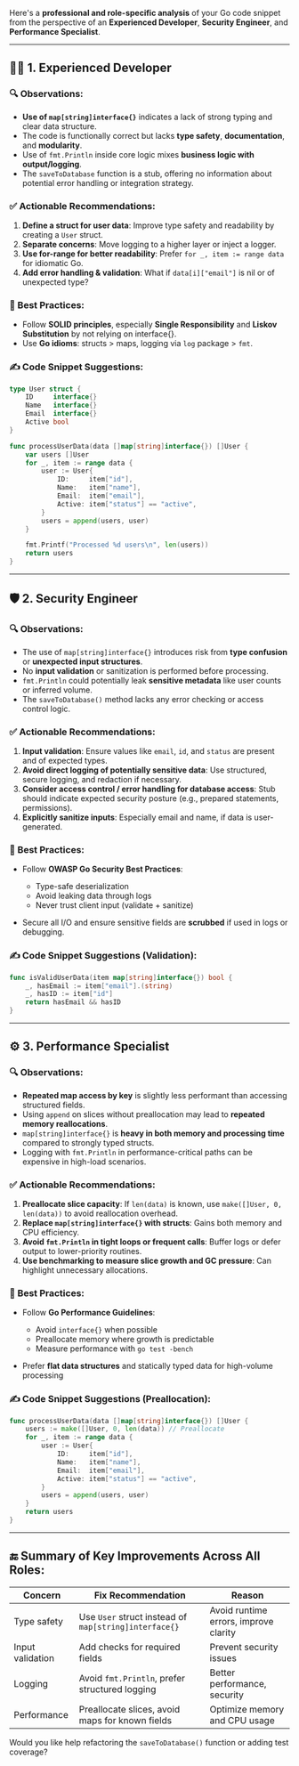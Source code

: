 Here's a **professional and role-specific analysis** of your Go code snippet from the perspective of an **Experienced Developer**, **Security Engineer**, and **Performance Specialist**.

---

## 👨‍💻 1. Experienced Developer

### 🔍 Observations:

* **Use of `map[string]interface{}`** indicates a lack of strong typing and clear data structure.
* The code is functionally correct but lacks **type safety**, **documentation**, and **modularity**.
* Use of `fmt.Println` inside core logic mixes **business logic with output/logging**.
* The `saveToDatabase` function is a stub, offering no information about potential error handling or integration strategy.

### ✅ Actionable Recommendations:

1. **Define a struct for user data**:
   Improve type safety and readability by creating a `User` struct.
2. **Separate concerns**:
   Move logging to a higher layer or inject a logger.
3. **Use for-range for better readability**:
   Prefer `for _, item := range data` for idiomatic Go.
4. **Add error handling & validation**:
   What if `data[i]["email"]` is nil or of unexpected type?

### 📘 Best Practices:

* Follow **SOLID principles**, especially **Single Responsibility** and **Liskov Substitution** by not relying on interface{}.
* Use **Go idioms**: structs > maps, logging via `log` package > `fmt`.

### ✍️ Code Snippet Suggestions:

```go
type User struct {
    ID     interface{}
    Name   interface{}
    Email  interface{}
    Active bool
}

func processUserData(data []map[string]interface{}) []User {
    var users []User
    for _, item := range data {
        user := User{
            ID:     item["id"],
            Name:   item["name"],
            Email:  item["email"],
            Active: item["status"] == "active",
        }
        users = append(users, user)
    }

    fmt.Printf("Processed %d users\n", len(users))
    return users
}
```

---

## 🛡 2. Security Engineer

### 🔍 Observations:

* The use of `map[string]interface{}` introduces risk from **type confusion** or **unexpected input structures**.
* No **input validation** or sanitization is performed before processing.
* `fmt.Println` could potentially leak **sensitive metadata** like user counts or inferred volume.
* The `saveToDatabase()` method lacks any error checking or access control logic.

### ✅ Actionable Recommendations:

1. **Input validation**:
   Ensure values like `email`, `id`, and `status` are present and of expected types.
2. **Avoid direct logging of potentially sensitive data**:
   Use structured, secure logging, and redaction if necessary.
3. **Consider access control / error handling for database access**:
   Stub should indicate expected security posture (e.g., prepared statements, permissions).
4. **Explicitly sanitize inputs**:
   Especially email and name, if data is user-generated.

### 📘 Best Practices:

* Follow **OWASP Go Security Best Practices**:

    * Type-safe deserialization
    * Avoid leaking data through logs
    * Never trust client input (validate + sanitize)
* Secure all I/O and ensure sensitive fields are **scrubbed** if used in logs or debugging.

### ✍️ Code Snippet Suggestions (Validation):

```go
func isValidUserData(item map[string]interface{}) bool {
    _, hasEmail := item["email"].(string)
    _, hasID := item["id"]
    return hasEmail && hasID
}
```

---

## ⚙️ 3. Performance Specialist

### 🔍 Observations:

* **Repeated map access by key** is slightly less performant than accessing structured fields.
* Using `append` on slices without preallocation may lead to **repeated memory reallocations**.
* `map[string]interface{}` is **heavy in both memory and processing time** compared to strongly typed structs.
* Logging with `fmt.Println` in performance-critical paths can be expensive in high-load scenarios.

### ✅ Actionable Recommendations:

1. **Preallocate slice capacity**:
   If `len(data)` is known, use `make([]User, 0, len(data))` to avoid reallocation overhead.
2. **Replace `map[string]interface{}` with structs**:
   Gains both memory and CPU efficiency.
3. **Avoid `fmt.Println` in tight loops or frequent calls**:
   Buffer logs or defer output to lower-priority routines.
4. **Use benchmarking to measure slice growth and GC pressure**:
   Can highlight unnecessary allocations.

### 📘 Best Practices:

* Follow **Go Performance Guidelines**:

    * Avoid `interface{}` when possible
    * Preallocate memory where growth is predictable
    * Measure performance with `go test -bench`
* Prefer **flat data structures** and statically typed data for high-volume processing

### ✍️ Code Snippet Suggestions (Preallocation):

```go
func processUserData(data []map[string]interface{}) []User {
    users := make([]User, 0, len(data)) // Preallocate
    for _, item := range data {
        user := User{
            ID:     item["id"],
            Name:   item["name"],
            Email:  item["email"],
            Active: item["status"] == "active",
        }
        users = append(users, user)
    }
    return users
}
```

---

## 🔚 Summary of Key Improvements Across All Roles:

| Concern          | Fix Recommendation                                    | Reason                                |
| ---------------- | ----------------------------------------------------- | ------------------------------------- |
| Type safety      | Use `User` struct instead of `map[string]interface{}` | Avoid runtime errors, improve clarity |
| Input validation | Add checks for required fields                        | Prevent security issues               |
| Logging          | Avoid `fmt.Println`, prefer structured logging        | Better performance, security          |
| Performance      | Preallocate slices, avoid maps for known fields       | Optimize memory and CPU usage         |

Would you like help refactoring the `saveToDatabase()` function or adding test coverage?
